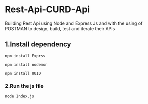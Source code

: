 # Rest-Api-CURD-Api
Building Rest Api using Node and Express Js and with the using of POSTMAN to design, build, test and iterate their APIs

## 1.Install dependency 
```
npm install Exprss
```
```
npm install nodemon
```
```
npm install UUID
```

### 2.Run the js file
```
node Index.js
```
